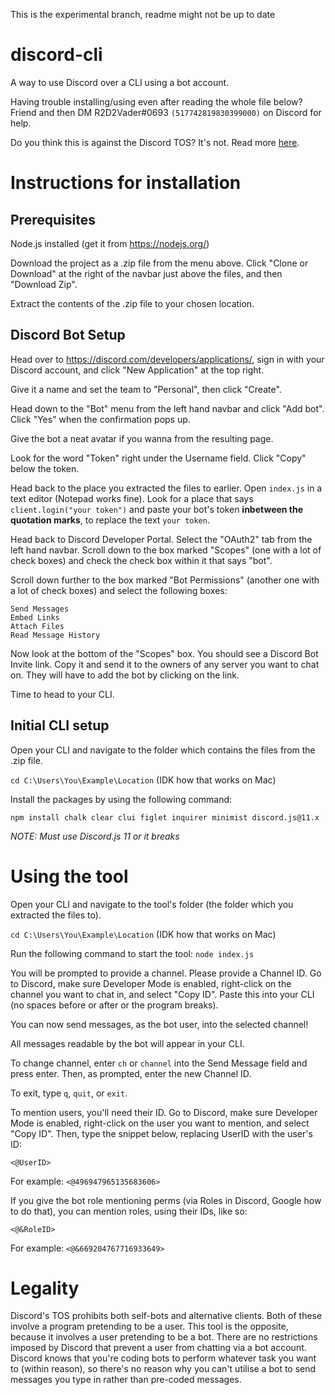This is the experimental branch, readme might not be up to date

# discord-cli
A way to use Discord over a CLI using a bot account.

Having trouble installing/using even after reading the whole file below? Friend and then DM R2D2Vader#0693 `(517742819830399000)` on Discord for help. 

Do you think this is against the Discord TOS? It's not. Read more [here](https://github.com/Susul-1312/discord-cli#legality).

# Instructions for installation

## Prerequisites

Node.js installed (get it from https://nodejs.org/)

Download the project as a .zip file from the menu above. Click "Clone or Download" at the right of the navbar just above the files, and then "Download Zip".

Extract the contents of the .zip file to your chosen location.

## Discord Bot Setup

Head over to https://discord.com/developers/applications/, sign in with your Discord account, and click "New Application" at the top right.

Give it a name and set the team to "Personal", then click "Create".

Head down to the "Bot" menu from the left hand navbar and click "Add bot". Click "Yes" when the confirmation pops up.

Give the bot a neat avatar if you wanna from the resulting page.

Look for the word "Token" right under the Username field. Click "Copy" below the token.

Head back to the place you extracted the files to earlier. Open `index.js` in a text editor (Notepad works fine). Look for a place that says `client.login("your token")` and paste your bot's token **inbetween the quotation marks**, to replace the text `your token`. 

Head back to Discord Developer Portal. Select the "OAuth2" tab from the left hand navbar. Scroll down to the box marked "Scopes" (one with a lot of check boxes) and check the check box within it that says "bot". 

Scroll down further to the box marked "Bot Permissions" (another one with a lot of check boxes) and select the following boxes:
```View Channels
Send Messages
Embed Links
Attach Files
Read Message History
```
Now look at the bottom of the "Scopes" box. You should see a Discord Bot Invite link. Copy it and send it to the owners of any server you want to chat on. They will have to add the bot by clicking on the link.

Time to head to your CLI.

## Initial CLI setup

Open your CLI and navigate to the folder which contains the files from the .zip file. 

`cd C:\Users\You\Example\Location` (IDK how that works on Mac)

Install the packages by using the following command:

`npm install chalk clear clui figlet inquirer minimist discord.js@11.x` 

*NOTE: Must use Discord.js 11 or it breaks*

# Using the tool

Open your CLI and navigate to the tool's folder (the folder which you extracted the files to). 

`cd C:\Users\You\Example\Location` (IDK how that works on Mac)

Run the following command to start the tool:
`node index.js`

You will be prompted to provide a channel. Please provide a Channel ID. Go to Discord, make sure Developer Mode is enabled, right-click on the channel you want to chat in, and select "Copy ID". Paste this into your CLI (no spaces before or after or the program breaks).

You can now send messages, as the bot user, into the selected channel!

All messages readable by the bot will appear in your CLI.

To change channel, enter `ch` or `channel` into the Send Message field and press enter. Then, as prompted, enter the new Channel ID.

To exit, type `q`, `quit`, or `exit`.

To mention users, you'll need their ID.  Go to Discord, make sure Developer Mode is enabled, right-click on the user you want to mention, and select "Copy ID". Then, type the snippet below, replacing UserID with the user's ID:

`<@UserID>`

For example: `<@496947965135683606>`

If you give the bot role mentioning perms (via Roles in Discord, Google how to do that), you can mention roles, using their IDs, like so:

`<@&RoleID>`

For example: `<@&669204767716933649>`

# Legality

Discord's TOS prohibits both self-bots and alternative clients. Both of these involve a program pretending to be a user. This tool is the opposite, because it involves a user pretending to be a bot. There are no restrictions imposed by Discord that prevent a user from chatting via a bot account. Discord knows that you're coding bots to perform whatever task you want to (within reason), so there's no reason why you can't utilise a bot to send messages you type in rather than pre-coded messages.

